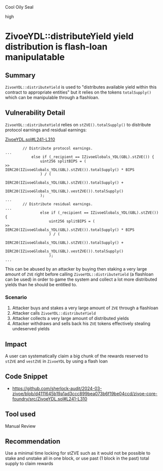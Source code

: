 Cool Oily Seal

high

# ZivoeYDL::distributeYield yield distribution is flash-loan manipulatable

## Summary

`ZivoeYDL::distributeYield` is used to "distributes available yield within this contract to appropriate entities" but it relies on the tokens `totalSupply()` which can be manipulable through a flashloan.

## Vulnerability Detail

`ZivoeYDL::distributeYield` relies on `stZVE().totalSupply()` to distribute protocol earnings and residual earnings:

[ZivoeYDL.sol#L241-L310](https://github.com/sherlock-audit/2024-03-zivoe/blob/d4111645b19a1ad3ccc899bea073b6f19be04ccd/zivoe-core-foundry/src/ZivoeYDL.sol#L241-L310)
```solidity
        // Distribute protocol earnings.
...
            else if (_recipient == IZivoeGlobals_YDL(GBL).stZVE()) {
                uint256 splitBIPS = (
>>                  IERC20(IZivoeGlobals_YDL(GBL).stZVE()).totalSupply() * BIPS
                ) / (
                    IERC20(IZivoeGlobals_YDL(GBL).stZVE()).totalSupply() + 
                    IERC20(IZivoeGlobals_YDL(GBL).vestZVE()).totalSupply()
                );
...
        // Distribute residual earnings.
...
                else if (_recipient == IZivoeGlobals_YDL(GBL).stZVE()) {
                    uint256 splitBIPS = (
>>                      IERC20(IZivoeGlobals_YDL(GBL).stZVE()).totalSupply() * BIPS
                    ) / (
                        IERC20(IZivoeGlobals_YDL(GBL).stZVE()).totalSupply() + 
                        IERC20(IZivoeGlobals_YDL(GBL).vestZVE()).totalSupply()
                    );
...
```

This can be abused by an attacker by buying then staking a very large amount of `ZVE` right before calling `ZivoeYDL::distributeYield` (a flashloan can be used) in order to game the system and collect a lot more distributed yields than he should be entitled to.

### Scenario

1. Attacker buys and stakes a very large amount of `ZVE` through a flashloan
2. Attacker calls `ZivoeYDL::distributeYield`
3. Attacker collects a very large amount of distributed yields
4. Attacker withdraws and sells back his `ZVE` tokens effectively stealing undeserved yields

## Impact

A user can systematically claim a big chunk of the rewards reserved to `stZVE` and `vestZVE` in `ZivoeYDL` by using a flash loan

## Code Snippet

- https://github.com/sherlock-audit/2024-03-zivoe/blob/d4111645b19a1ad3ccc899bea073b6f19be04ccd/zivoe-core-foundry/src/ZivoeYDL.sol#L241-L310

## Tool used

Manual Review

## Recommendation

Use a minimal time locking for stZVE such as it would not be possible to stake and unstake all in one block, or use past (1 block in the past) total supply to claim rewards